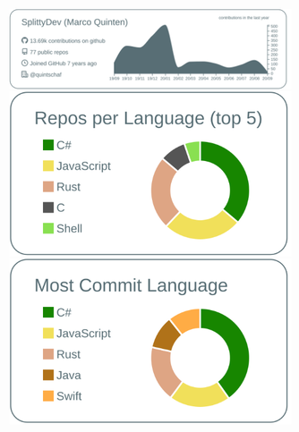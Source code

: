 ![img1]
![img2]
![img3]

<!-- Links -->

[img1]: https://raw.githubusercontent.com/SplittyDev/splittydev/master/profile-summary-card-output/default/0-profile-details.svg
[img2]: https://raw.githubusercontent.com/SplittyDev/splittydev/master/profile-summary-card-output/default/1-repos-per-language.svg
[img3]: https://raw.githubusercontent.com/SplittyDev/splittydev/master/profile-summary-card-output/default/2-most-commit-language.svg
